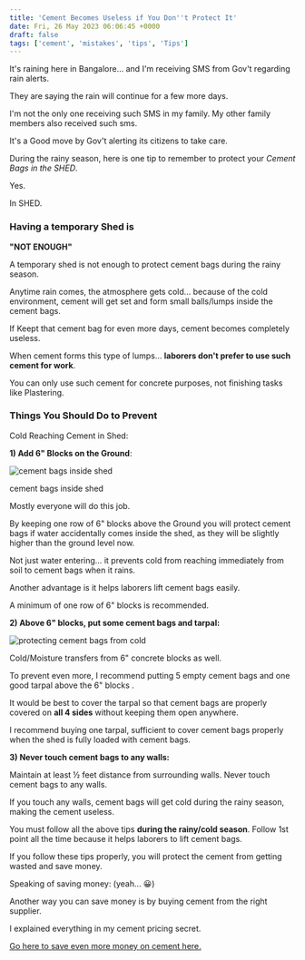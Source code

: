 ```yaml
---
title: 'Cement Becomes Useless if You Don''t Protect It'
date: Fri, 26 May 2023 06:06:45 +0000
draft: false
tags: ['cement', 'mistakes', 'tips', 'Tips']
---
```


It's raining here in Bangalore… and I'm receiving SMS from Gov't regarding rain alerts.

They are saying the rain will continue for a few more days.

I'm not the only one receiving such SMS in my family. My other family members also received such sms.

It's a Good move by Gov't alerting its citizens to take care.

During the rainy season, here is one tip to remember to protect your _Cement Bags in the SHED_.

Yes.

In SHED.

### Having a temporary Shed is  
**"NOT ENOUGH"**

A temporary shed is not enough to protect cement bags during the rainy season.

Anytime rain comes, the atmosphere gets cold… because of the cold environment, cement will get set and form small balls/lumps inside the cement bags.

If Keept that cement bag for even more days, cement becomes completely useless.

When cement forms this type of lumps… **laborers don't prefer to use such cement for work**.

You can only use such cement for concrete purposes, not finishing tasks like Plastering.

### Things You Should Do to Prevent  
Cold Reaching Cement in Shed:

**1) Add 6" Blocks on the Ground**:

![cement bags inside shed](/cement-becomes-useless-if-you-dont-protect-it/images/cement-bags-inside-shed.jpg/ "cement bags inside shed")

cement bags inside shed

Mostly everyone will do this job.

By keeping one row of 6" blocks above the Ground you will protect cement bags if water accidentally comes inside the shed, as they will be slightly higher than the ground level now.

Not just water entering… it prevents cold from reaching immediately from soil to cement bags when it rains.

Another advantage is it helps laborers lift cement bags easily.

A minimum of one row of 6" blocks is recommended.

**2) Above 6" blocks, put some cement bags and tarpal:**

![protecting cement bags from cold](/cement-becomes-useless-if-you-dont-protect-it/Images/protect-cement-bags-from-cold.jpg/ "protecting cement bags from cold")

Cold/Moisture transfers from 6" concrete blocks as well.

To prevent even more, I recommend putting 5 empty cement bags and one good tarpal above the 6" blocks .

It would be best to cover the tarpal so that cement bags are properly covered on **all 4 sides** without keeping them open anywhere.

I recommend buying one tarpal, sufficient to cover cement bags properly when the shed is fully loaded with cement bags.

**3) Never touch cement bags to any walls:**

Maintain at least ½ feet distance from surrounding walls. Never touch cement bags to any walls.

If you touch any walls, cement bags will get cold during the rainy season, making the cement useless.

You must follow all the above tips **during the rainy/cold season**. Follow 1st point all the time because it helps laborers to lift cement bags.

If you follow these tips properly, you will protect the cement from getting wasted and save money.

Speaking of saving money: (yeah… 😀)

Another way you can save money is by buying cement from the right supplier.

I explained everything in my cement pricing secret.

[Go here to save even more money on cement here.](https://houseconstructionguide.com/cement-pricing-secrets/)